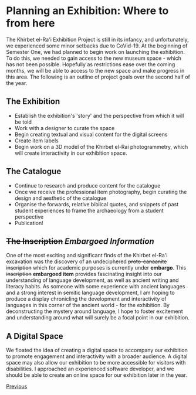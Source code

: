 # Planning an Exhibition: Where to from here

The Khirbet el-Ra'i Exhibition Project is still in its infancy, and unfortunately, we experienced some minor setbacks due to CoVid-19. At the beginning of Semester One, we had planned to begin work on launching the exhibition. To do this, we needed to gain access to the new museum space - which has not been possible. Hopefully as restrictions ease over the coming months, we will be able to access to the new space and make progress in this area. The following is an outline of project goals over the second half of the year.

## The Exhibition

   * Establish the exhibition's 'story' and the perspective from which it will be told
   * Work with a designer to curate the space
   * Begin creating textual and visual content for the digital screens
   * Create item labels 
   * Begin work on a 3D model of the Khirbet el-Rai photogrammetry, which will create interactivity in our exhibition space.

## The Catalogue

   * Continue to research and produce content for the catalogue
   * Once we receive the professional item photography, begin curating the design and aesthetic of the catalogue
   * Organise the forwards, relative biblical quotes, and snippets of past student experiences to frame the archaeology from a student perspective
   * Publication! 

## ~~The Inscription~~ *Embargoed Information*
One of the most exciting and significant finds of the Khirbet el-Ra'i excavation was the discovery of an undeciphered ~~proto-canaanite inscription~~ which for academic purposes is currently under **embargo**. This ~~inscription~~ **embargoed item** provides fascinating insight into our understanding of language development, as well as ancient writing and literacy habits. As someone with some experience with ancient languages and a strong interest in semitic language development, I am hoping to produce a display chronicling the development and interactivity of languages in this corner of the ancient world - for the exhibition. By deconstructing the mystery around language, I hope to foster excitement and understanding around what will surely be a focal point in our exhibition. 

## A Digital Space

We floated the idea of creating a digital space to accompany our exhibition to promote engagement and interactivity with a broader audience. A digital space may also allow our exhibition to be more accessible for visitors with disabilities. I approached an experienced software developer, and we should be able to create an online space for our exhibition later in the year. 

<p>
  <a class="button" href="Curatorspick.html">Previous</a>
</p>
